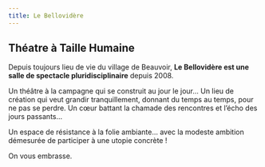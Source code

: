 ```yaml
---
title: Le Bellovidère
---
```


## Théatre à Taille Humaine

Depuis toujours lieu de vie du village de Beauvoir, **Le Bellovidère est une salle de spectacle pluridisciplinaire** depuis 2008.

Un théâtre à la campagne qui se construit au jour le jour... Un lieu de création qui veut grandir tranquillement, donnant du temps au temps, pour ne pas se perdre. Un cœur battant la chamade des rencontres et l’écho des jours passants...

Un espace de résistance à la folie ambiante... avec la modeste ambition démesurée de participer à une utopie concrète !

On vous embrasse.

